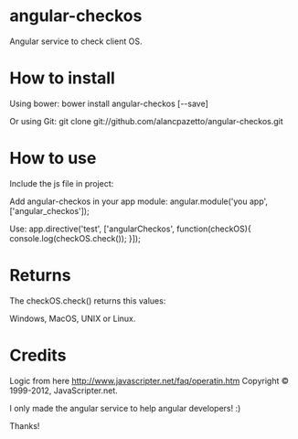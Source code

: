 angular-checkos
===============

Angular service to check client OS.

How to install
===============

Using bower:
bower install angular-checkos [--save]

Or using Git:
git clone git://github.com/alancpazetto/angular-checkos.git

How to use
===============

Include the js file in project:
<script type="text/javascript" src="path/to/angular-checkos-min.js"></script>

Add angular-checkos in your app module:
angular.module('you app', ['angular_checkos']);

Use:
app.directive('test', ['angularCheckos', function(checkOS){
	console.log(checkOS.check());
}]);

Returns
===============

The checkOS.check() returns this values:

Windows, MacOS, UNIX or Linux.

Credits
===============

Logic from here http://www.javascripter.net/faq/operatin.htm
Copyright © 1999-2012, JavaScripter.net.

I only made the angular service to help angular developers! :)

Thanks!